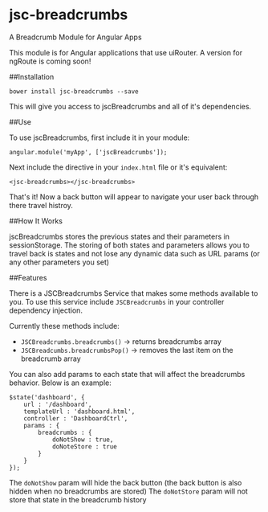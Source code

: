 # jsc-breadcrumbs
A Breadcrumb Module for Angular Apps

This module is for Angular applications that use uiRouter.  A version for ngRoute is coming soon!

##Installation

`bower install jsc-breadcrumbs --save`

This will give you access to jscBreadcrumbs and all of it's dependencies.

##Use

To use jscBreadcrumbs, first include it in your module:

`angular.module('myApp', ['jscBreadcrumbs']);`

Next include the directive in your `index.html` file or it's equivalent:

`<jsc-breadcrumbs></jsc-breadcrumbs>`

That's it! Now a back button will appear to navigate your user back through there travel histroy.

##How It Works

jscBreadcrumbs stores the previous states and their parameters in sessionStorage.  The storing of both states and parameters allows you to travel back is states and not lose any dynamic data such as URL params (or any other parameters you set)

##Features

There is a JSCBreadcrumbs Service that makes some methods available to you.  To use this service include `JSCBreadcrumbs` in your controller dependency injection.

Currently these methods include: 
 * `JSCBreadcrumbs.breadcrumbs()` -> returns breadcrumbs array
 * `JSCBreadcumbs.breadcrumbsPop()` -> removes the last item on the breadcrumb array

You can also add params to each state that will affect the breadcrumbs behavior.  Below is an example:

    $state('dashboard', {
        url : '/dashboard',
        templateUrl : 'dashboard.html',
        controller : 'DashboardCtrl',
        params : {
            breadcrumbs : {
                doNotShow : true,
                doNoteStore : true
            }
        }
    });

The `doNotShow` param will hide the back button (the back button is also hidden when no breadcrumbs are stored)
The `doNotStore` param will not store that state in the breadcrumb history

